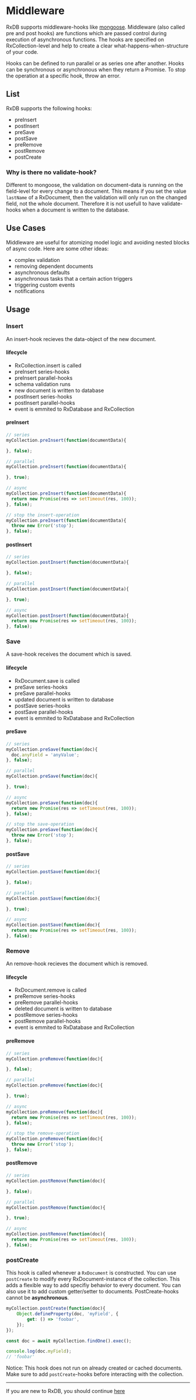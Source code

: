 # Middleware
RxDB supports middleware-hooks like [mongoose](http://mongoosejs.com/docs/middleware.html).
Middleware (also called pre and post hooks) are functions which are passed control during execution of asynchronous functions.
The hooks are specified on RxCollection-level and help to create a clear what-happens-when-structure of your code.

Hooks can be defined to run parallel or as series one after another.
Hooks can be synchronous or asynchronous when they return a Promise.
To stop the operation at a specific hook, throw an error.

## List
RxDB supports the following hooks:
- preInsert
- postInsert
- preSave
- postSave
- preRemove
- postRemove
- postCreate


### Why is there no validate-hook?
Different to mongoose, the validation on document-data is running on the field-level for every change to a document.
This means if you set the value ```lastName``` of a RxDocument, then the validation will only run on the changed field, not the whole document.
Therefore it is not usefull to have validate-hooks when a document is written to the database.

## Use Cases
Middleware are useful for atomizing model logic and avoiding nested blocks of async code.
Here are some other ideas:

- complex validation
- removing dependent documents
- asynchronous defaults
- asynchronous tasks that a certain action triggers
- triggering custom events
- notifications

## Usage

### Insert
An insert-hook recieves the data-object of the new document.


#### lifecycle
- RxCollection.insert is called
- preInsert series-hooks
- preInsert parallel-hooks
- schema validation runs
- new document is written to database
- postInsert series-hooks
- postInsert parallel-hooks
- event is emmited to RxDatabase and RxCollection

#### preInsert

```js
// series
myCollection.preInsert(function(documentData){

}, false);

// parallel
myCollection.preInsert(function(documentData){

}, true);

// async
myCollection.preInsert(function(documentData){
  return new Promise(res => setTimeout(res, 100));
}, false);

// stop the insert-operation
myCollection.preInsert(function(documentData){
  throw new Error('stop');
}, false);
```

#### postInsert

```js
// series
myCollection.postInsert(function(documentData){

}, false);

// parallel
myCollection.postInsert(function(documentData){

}, true);

// async
myCollection.postInsert(function(documentData){
  return new Promise(res => setTimeout(res, 100));
}, false);
```



### Save
A save-hook receives the document which is saved.

#### lifecycle
- RxDocument.save is called
- preSave series-hooks
- preSave parallel-hooks
- updated document is written to database
- postSave series-hooks
- postSave parallel-hooks
- event is emmited to RxDatabase and RxCollection

#### preSave

```js
// series
myCollection.preSave(function(doc){
  doc.anyField = 'anyValue';
}, false);

// parallel
myCollection.preSave(function(doc){

}, true);

// async
myCollection.preSave(function(doc){
  return new Promise(res => setTimeout(res, 100));
}, false);

// stop the save-operation
myCollection.preSave(function(doc){
  throw new Error('stop');
}, false);
```

#### postSave

```js
// series
myCollection.postSave(function(doc){

}, false);

// parallel
myCollection.postSave(function(doc){

}, true);

// async
myCollection.postSave(function(doc){
  return new Promise(res => setTimeout(res, 100));
}, false);
```




### Remove
An remove-hook recieves the document which is removed.

#### lifecycle
- RxDocument.remove is called
- preRemove series-hooks
- preRemove parallel-hooks
- deleted document is written to database
- postRemove series-hooks
- postRemove parallel-hooks
- event is emmited to RxDatabase and RxCollection

#### preRemove

```js
// series
myCollection.preRemove(function(doc){

}, false);

// parallel
myCollection.preRemove(function(doc){

}, true);

// async
myCollection.preRemove(function(doc){
  return new Promise(res => setTimeout(res, 100));
}, false);

// stop the remove-operation
myCollection.preRemove(function(doc){
  throw new Error('stop');
}, false);
```

#### postRemove

```js
// series
myCollection.postRemove(function(doc){

}, false);

// parallel
myCollection.postRemove(function(doc){

}, true);

// async
myCollection.postRemove(function(doc){
  return new Promise(res => setTimeout(res, 100));
}, false);
```

### postCreate
This hook is called whenever a `RxDocument` is constructed.
You can use `postCreate` to modify every RxDocument-instance of the collection.
This adds a flexible way to add specifiy behavior to every document. You can also use it to add custom getter/setter to documents. PostCreate-hooks cannot be **asynchronous**.


```js
myCollection.postCreate(function(doc){
    Object.defineProperty(doc, 'myField', {
        get: () => 'foobar',
    });
});

const doc = await myCollection.findOne().exec();

console.log(doc.myField);
// 'foobar'
```

Notice: This hook does not run on already created or cached documents. Make sure to add `postCreate`-hooks before interacting with the collection.


---------
If you are new to RxDB, you should continue [here](./orm.md)
